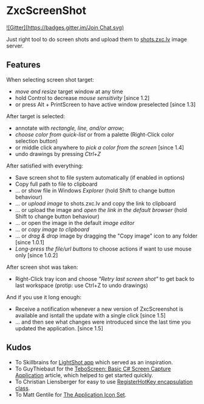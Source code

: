 ZxcScreenShot
=============
[![Gitter](https://badges.gitter.im/Join Chat.svg)](https://gitter.im/dmitrijs/ZxcScreenShot?utm_source=badge&utm_medium=badge&utm_campaign=pr-badge&utm_content=badge)

Just right tool to do screen shots and upload them to [shots.zxc.lv](http://shots.zxc.lv/) image server.

Features
--------

When selecting screen shot target:
* *move and resize* target window at any time
* hold Control to decrease *mouse sensitivity* [since 1.2]
* or press Alt + PrintScreen to have active window preselected [since 1.3]

After target is selected:
* annotate with *rectangle, line, and/or arrow*;
* *choose color from quick-list* or from a palette (Right-Click color selection button)
* or middle click anywhere to *pick a color from the screen* [since 1.4]
* undo drawings by pressing *Ctrl+Z*

After satisfied with everything:
* Save screen shot to file system automatically (if enabled in options)
* Copy full path to file to clipboard
* ... or show file in Windows *Explorer* (hold Shift to change button behaviour)
* ... or *upload image* to shots.zxc.lv and copy the link to clipboard
* ... or upload the image and *open the link in the default browser* (hold Shift to change button behaviour)
* ... or open the image in the default *image editor*
* ... or *copy image to clipboard*
* ... or *drag & drop* image by dragging the "Copy image" icon to any folder [since 1.0.1]
* *Long-press the file/url buttons* to choose actions if want to use mouse only [since 1.0.2]

After screen shot was taken:
* Right-Click tray icon and choose *"Retry last screen shot"* to get back to last workspace (protip: use Ctrl+Z to undo drawings)

And if you use it long enough:
* Receive a notification whenever a new version of ZxcScreenshot is available and isntall the update with a single click [since 1.5]
* ... and then see what changes were introduced since the last time you updated the application. [since 1.5]

Kudos
-----

- To Skillbrains for [LightShot app](https://app.prntscr.com/) which served as an inspiration.
- To GuyThiebaut for the [TeboScreen: Basic C# Screen Capture Application](http://www.codeproject.com/Articles/21913/TeboScreen-Basic-C-Screen-Capture-Application) article, which helped to get started quickly.
- To Christian Liensberger for easy to use [RegisterHotKey encapsulation class](http://www.liensberger.it/web/blog/?p=207).
- To Matt Gentile for [The Application Icon Set](http://tympanus.net/codrops/2012/10/02/freebie-application-icon-set-png-psd-csh/).

